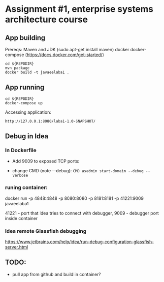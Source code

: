 # Assignment #1, enterprise systems architecture course

## App building

Prereqs: Maven and JDK (sudo apt-get install maven)
	     docker docker-compose (https://docs.docker.com/get-started/)

```
cd ${REPODIR}
mvn package
docker build -t javaeelaba1 .
```

## App running

```
cd ${REPODIR}
docker-compose up
```

Accessing application:

```
http://127.0.0.1:8080/laba1-1.0-SNAPSHOT/
```

## Debug in Idea

### In Dockerfile

- Add 9009 to exposed TCP ports:

- change CMD  (note --debug):
```CMD asadmin start-domain --debug --verbose```

### runing container:
docker run -p 4848:4848 -p 8080:8080 -p 8181:8181 -p 41221:9009 javaeelaba1

41221 - port that Idea tries to connect with debugger, 9009 - debugger port inside container

### Idea remote Glassfish debugging
https://www.jetbrains.com/help/idea/run-debug-configuration-glassfish-server.html

## TODO:
- pull app from github and build in container?